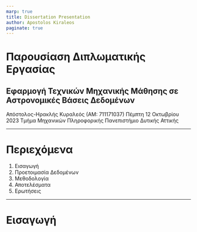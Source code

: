 ```yaml
---
marp: true
title: Dissertation Presentation
author: Apostolos Kiraleos
paginate: true
---
```


# Παρουσίαση Διπλωματικής Εργασίας

## Εφαρμογή Τεχνικών Μηχανικής Μάθησης σε Αστρονομικές Βάσεις Δεδομένων

Απόστολος-Ηρακλής Κυραλεός (ΑΜ: 711171037)
Πέμπτη 12 Οκτωβρίου 2023
Τμήμα Μηχανικών Πληροφορικής
Πανεπιστήμιο Δυτικής Αττικής

---

# Περιεχόμενα

1. Εισαγωγή
2. Προετοιμασία Δεδομένων
3. Μεθοδολογία
4. Αποτελέσματα
5. Ερωτήσεις

---

# Εισαγωγή

